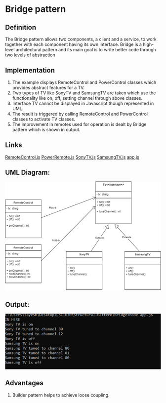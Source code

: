 # Bridge pattern

## Definition
  The Bridge pattern allows two components, a client and a service, to work together with each component having its own interface. Bridge is a high-level architectural pattern and its main goal is to write better code through two levels of abstraction

## Implementation
1) The example displays RemoteControl and PowerControl classes which provides abstract features for a TV.
2) Two types of TV like SonyTV and SamsungTV are taken which use the functionality like on, off, setting channel through above classes.
3) Interface TV cannot be displayed in Javascript though represented in UML.
4) The result is triggered by calling RemoteControl and PowerControl classes to activate TV classes.
5) The improvement in remotes used for operation is dealt by Bridge pattern which is shown in output.


## Links
[RemoteControl.js](./RemoteControl.js)
[PowerRemote.js](./PowerRemote.js)
[SonyTV.js](./SonyTV.js)
[SamsungTV.js](./SamsungTV.js)
[app.js](./MotorCycleBuilder.js)



## UML Diagram:
![Bridge Design Pattern](bridge.png)

## Output:
![Output](output.png)

## Advantages
1) Builder pattern  helps to achieve loose coupling.

